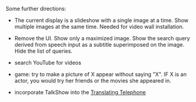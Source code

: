 Some further directions:

- The current display is a slideshow with a single image at a time.  Show multiple images at the same time.  Needed for video wall installation.

- Remove the UI.  Show only a maximized image.  Show the search query derived from speech input as a subtitle superimposed on the image.  Hide the list of queries.

- search YouTube for videos

- game: try to make a picture of X appear without saying "X".  IF X is an actor, you would try her friends or the movies she appeared in.

- incorporate TalkShow into the [Translating Telephone](https://dprhcp108.doteasy.com/~johndimm/TranslatingTelephone/)





  
  